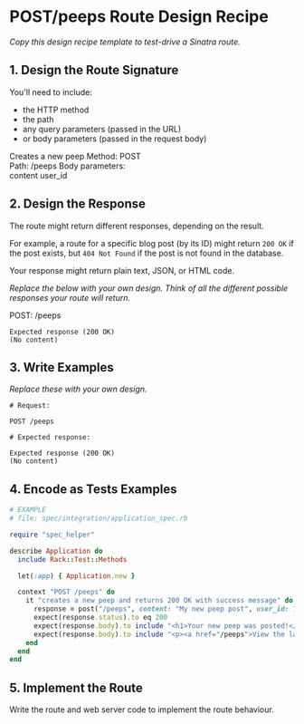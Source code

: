 # POST/peeps Route Design Recipe

_Copy this design recipe template to test-drive a Sinatra route._

## 1. Design the Route Signature

You'll need to include:
  * the HTTP method
  * the path
  * any query parameters (passed in the URL)
  * or body parameters (passed in the request body)

  Creates a new peep
  Method: POST  
  Path: /peeps 
  Body parameters:  
    content
    user_id

## 2. Design the Response

The route might return different responses, depending on the result.

For example, a route for a specific blog post (by its ID) might return `200 OK` if the post exists, but `404 Not Found` if the post is not found in the database.

Your response might return plain text, JSON, or HTML code. 

_Replace the below with your own design. Think of all the different possible responses your route will return._

POST: /peeps
```
Expected response (200 OK)
(No content)
```

## 3. Write Examples

_Replace these with your own design._

```
# Request:

POST /peeps

# Expected response:

Expected response (200 OK)
(No content)
```

## 4. Encode as Tests Examples

```ruby
# EXAMPLE
# file: spec/integration/application_spec.rb

require "spec_helper"

describe Application do
  include Rack::Test::Methods

  let(:app) { Application.new }

  context "POST /peeps" do
    it "creates a new peep and returns 200 OK with success message" do
      response = post("/peeps", content: "My new peep post", user_id: 1)
      expect(response.status).to eq 200
      expect(response.body).to include "<h1>Your new peep was posted!</h1>"
      expect(response.body).to include "<p><a href="/peeps">View the latest peeps</a></p>"
    end
  end
end
```

## 5. Implement the Route

Write the route and web server code to implement the route behaviour.